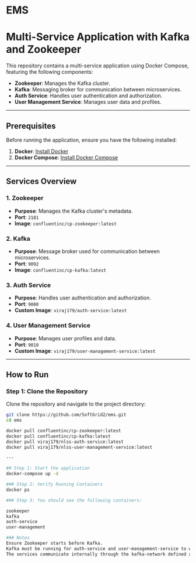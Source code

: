 # EMS

# Multi-Service Application with Kafka and Zookeeper

This repository contains a multi-service application using Docker Compose, featuring the following components:

- **Zookeeper**: Manages the Kafka cluster.
- **Kafka**: Messaging broker for communication between microservices.
- **Auth Service**: Handles user authentication and authorization.
- **User Management Service**: Manages user data and profiles.

---

## Prerequisites

Before running the application, ensure you have the following installed:

1. **Docker**: [Install Docker](https://docs.docker.com/get-docker/)
2. **Docker Compose**: [Install Docker Compose](https://docs.docker.com/compose/install/)

---

## Services Overview

### 1. **Zookeeper**

- **Purpose**: Manages the Kafka cluster's metadata.
- **Port**: `2181`
- **Image**: `confluentinc/cp-zookeeper:latest`

### 2. **Kafka**

- **Purpose**: Message broker used for communication between microservices.
- **Port**: `9092`
- **Image**: `confluentinc/cp-kafka:latest`

### 3. **Auth Service**

- **Purpose**: Handles user authentication and authorization.
- **Port**: `9000`
- **Custom Image**: `viraj179/auth-service:latest`

### 4. **User Management Service**

- **Purpose**: Manages user profiles and data.
- **Port**: `9010`
- **Custom Image**: `viraj179/user-management-service:latest`

---

## How to Run

### Step 1: Clone the Repository

Clone the repository and navigate to the project directory:

```bash
git clone https://github.com/SoftGrid2/ems.git
cd ems

docker pull confluentinc/cp-zookeeper:latest
docker pull confluentinc/cp-kafka:latest
docker pull viraj179/nlss-auth-service:latest
docker pull viraj179/nlss-user-management-service:latest

---

## Step 1: Start the application
docker-compose up -d

### Step 2: Verify Running Containers
docker ps

### Step 3: You should see the following containers:

zookeeper
kafka
auth-service
user-management

### Notes
Ensure Zookeeper starts before Kafka.
Kafka must be running for auth-service and user-management-service to work properly.
The services communicate internally through the kafka-network defined as a bridge network.

```
